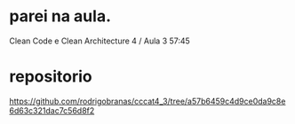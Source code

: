 # parei na aula. 
Clean Code e Clean Architecture 4 / Aula 3
57:45

# repositorio 
https://github.com/rodrigobranas/cccat4_3/tree/a57b6459c4d9ce0da9c8e6d63c321dac7c56d8f2